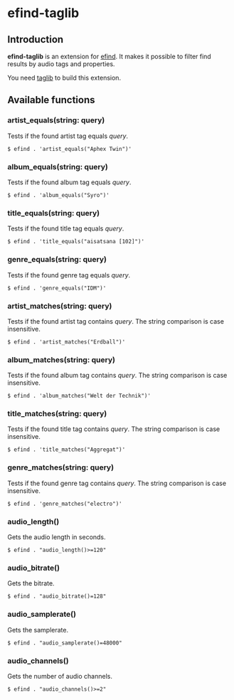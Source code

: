 # efind-taglib

## Introduction

**efind-taglib** is an extension for [efind](https://github.com/20centaurifux/efind).
It makes it possible to filter find results by audio tags and properties.

You need [taglib](http://taglib.org/) to build this extension.

## Available functions

### artist\_equals(string: query)

Tests if the found artist tag equals *query*.

	$ efind . 'artist_equals("Aphex Twin")'

### album\_equals(string: query)

Tests if the found album tag equals *query*.

	$ efind . 'album_equals("Syro")'

### title\_equals(string: query)

Tests if the found title tag equals *query*.

	$ efind . 'title_equals("aisatsana [102]")'

### genre\_equals(string: query)

Tests if the found genre tag equals *query*.

	$ efind . 'genre_equals("IDM")'

### artist\_matches(string: query)

Tests if the found artist tag contains *query*. The string
comparison is case insensitive.

	$ efind . 'artist_matches("Erdball")'

### album\_matches(string: query)

Tests if the found album tag contains *query*. The string
comparison is case insensitive.

	$ efind . 'album_matches("Welt der Technik")'

### title\_matches(string: query)

Tests if the found title tag contains *query*. The string
comparison is case insensitive.

	$ efind . 'title_matches("Aggregat")'

### genre\_matches(string: query)

Tests if the found genre tag contains *query*. The string
comparison is case insensitive.

	$ efind . 'genre_matches("electro")'

### audio\_length()

Gets the audio length in seconds.

	$ efind . "audio_length()>=120"

### audio\_bitrate()

Gets the bitrate.

	$ efind . "audio_bitrate()=128"

### audio\_samplerate()

Gets the samplerate.

	$ efind . "audio_samplerate()=48000"

### audio\_channels()

Gets the number of audio channels.

	$ efind . "audio_channels()>=2"

